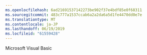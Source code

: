 ```yaml
---
ms.openlocfilehash: 6ad21691537142273be902f37e4bdf85e0f68311
ms.sourcegitcommit: 483c777a1537ccab6a2a2da6a5d1fe4470dd0e7e
ms.translationtype: MT
ms.contentlocale: ja-JP
ms.lasthandoff: 06/19/2019
ms.locfileid: "61559428"
---
```

Microsoft Visual Basic